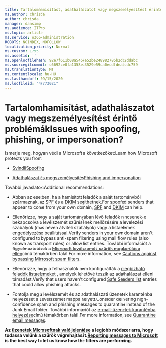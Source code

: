 ```yaml
---
title: Tartalomhamisítást, adathalászatot vagy megszemélyesítést érintő problémák
ms.author: chrisda
author: chrisda
manager: dansimp
ms.audience: ITPro
ms.topic: article
ms.service: o365-administration
ROBOTS: NOINDEX, NOFOLLOW
localization_priority: Normal
ms.custom: 1755
ms.assetid: ''
ms.openlocfilehash: 92e7f611b08a5457e52be248982785b2dc2ddabc
ms.sourcegitcommit: c6692ce0fa1358ec3529e59ca0ecdfdea4cdc759
ms.translationtype: MT
ms.contentlocale: hu-HU
ms.lasthandoff: 09/15/2020
ms.locfileid: "47773021"
---
```

# <a name="issues-with-spoofing-phishing-or-impersonation"></a><span data-ttu-id="2d52f-102">Tartalomhamisítást, adathalászatot vagy megszemélyesítést érintő problémák</span><span class="sxs-lookup"><span data-stu-id="2d52f-102">Issues with spoofing, phishing, or impersonation?</span></span>

<span data-ttu-id="2d52f-103">Ismerje meg, hogyan védi a Microsoft a következőket:</span><span class="sxs-lookup"><span data-stu-id="2d52f-103">Learn how Microsoft protects you from:</span></span>

- [<span data-ttu-id="2d52f-104">Svindli</span><span class="sxs-lookup"><span data-stu-id="2d52f-104">Spoofing</span></span>](https://docs.microsoft.com/microsoft-365/security/office-365-security/anti-spoofing-protection)

- [<span data-ttu-id="2d52f-105">Adathalászat és megszemélyesítés</span><span class="sxs-lookup"><span data-stu-id="2d52f-105">Phishing and impersonation</span></span>](https://docs.microsoft.com/microsoft-365/security/office-365-security/atp-anti-phishing)

<span data-ttu-id="2d52f-106">További javaslatok:</span><span class="sxs-lookup"><span data-stu-id="2d52f-106">Additional recommendations:</span></span>

- <span data-ttu-id="2d52f-107">Abban az esetben, ha a hamisított feladók a saját tartományból származnak, az [SPF](https://docs.microsoft.com/microsoft-365/security/office-365-security/set-up-spf-in-office-365-to-help-prevent-spoofing) és a [DKIM](https://docs.microsoft.com/microsoft-365/security/office-365-security/use-dkim-to-validate-outbound-email) segíthetnek.</span><span class="sxs-lookup"><span data-stu-id="2d52f-107">For spoofed senders that appear to come from your own domain, [SPF](https://docs.microsoft.com/microsoft-365/security/office-365-security/set-up-spf-in-office-365-to-help-prevent-spoofing) and [DKIM](https://docs.microsoft.com/microsoft-365/security/office-365-security/use-dkim-to-validate-outbound-email) can help.</span></span>

- <span data-ttu-id="2d52f-108">Ellenőrizze, hogy a saját tartományában lévő feladók nincsenek-e bekapcsolva a levélszemét szűrésének mellőzésére a levelezési szabályok (más néven átviteli szabályok) vagy a listaelemek engedélyezése beállítással.</span><span class="sxs-lookup"><span data-stu-id="2d52f-108">Verify senders in your own domain aren't configured to bypass anti-spam filtering using mail flow rules (also known as transport rules) or allow list entries.</span></span> <span data-ttu-id="2d52f-109">További információt a figyelmeztetések a [Microsoft levélszemét-szűrők megkerülése ellen](https://docs.microsoft.com/exchange/troubleshoot/antispam/cautions-against-bypassing-spam-filters)című témakörben talál.</span><span class="sxs-lookup"><span data-stu-id="2d52f-109">For more information, see [Cautions against bypassing Microsoft spam filters](https://docs.microsoft.com/exchange/troubleshoot/antispam/cautions-against-bypassing-spam-filters).</span></span>

- <span data-ttu-id="2d52f-110">Ellenőrizze, hogy a felhasználók nem konfigurálták a [megbízható feladók listaelemeket](https://support.office.com/article/BE1BAEA0-BEAB-4A30-B968-9004332336CE) , amelyek lehetővé teszik az adathalászat elleni támadást.</span><span class="sxs-lookup"><span data-stu-id="2d52f-110">Verify that users haven't configured [Safe Senders list](https://support.office.com/article/BE1BAEA0-BEAB-4A30-B968-9004332336CE) entries that could allow phishing attacks.</span></span>

- <span data-ttu-id="2d52f-111">Fontolja meg a levélszemét és az adathalászati üzenetek karanténba helyezését a Levélszemét mappa helyett.</span><span class="sxs-lookup"><span data-stu-id="2d52f-111">Consider delivering high-confidence spam and phishing messages to quarantine instead of the Junk Email folder.</span></span> <span data-ttu-id="2d52f-112">További információt az [e-mail-üzenetek karanténba helyezése](https://docs.microsoft.com/microsoft-365/security/office-365-security/quarantine-email-messages)című témakörben talál.</span><span class="sxs-lookup"><span data-stu-id="2d52f-112">For more information, see [Quarantine email messages](https://docs.microsoft.com/microsoft-365/security/office-365-security/quarantine-email-messages).</span></span>

<span data-ttu-id="2d52f-113">**Az [üzenetek Microsoftnak való jelentése](https://support.office.com/article/b5caa9f1-cdf3-4443-af8c-ff724ea719d2) a legjobb módszer arra, hogy tudassa velünk a szűrők végrehajtását.**</span><span class="sxs-lookup"><span data-stu-id="2d52f-113">**[Reporting messages to Microsoft](https://support.office.com/article/b5caa9f1-cdf3-4443-af8c-ff724ea719d2) is the best way to let us know how the filters are performing.**</span></span>
